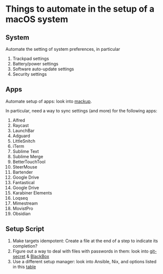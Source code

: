 # Things to automate in the setup of a macOS system


## System
Automate the setting of system preferences, in particular
1. Trackpad settings
2. Battery/power settings
3. Software auto-update settings
4. Security settings


## Apps
Automate setup of apps: look into [mackup](https://github.com/lra/mackup).

In particular, need a way to sync settings (and more) for the following apps:
1. Alfred
2. Raycast
3. LaunchBar
4. Adguard
5. LittleSnitch
6. iTerm
7. Sublime Text
8. Sublime Merge
9. BetterTouchTool
10. SteerMouse
11. Bartender
12. Google Drive
13. Fantastical
14. Google Drive
15. Karabiner Elements
16. Loqseq
17. Mimestream
18. MovistPro
19. Obsidian


## Setup Script
1. Make targets idempotent: Create a file at the end of a step to indicate its completion?
2. Figure out a way to deal with files with passwords in them: look into [git-secret](https://git-secret.io/) & [BlackBox](https://github.com/StackExchange/blackbox)
3. Use a different setup manager: look into Ansible, Nix, and options listed in this [table](https://www.chezmoi.io/comparison-table/)